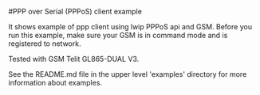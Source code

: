 #PPP over Serial (PPPoS) client example

It shows example of ppp client using lwip PPPoS api and GSM.
Before you run this example, make sure your GSM is in command mode
and is registered to network.

Tested with GSM Telit GL865-DUAL V3.

See the README.md file in the upper level 'examples' directory for more information about examples.
